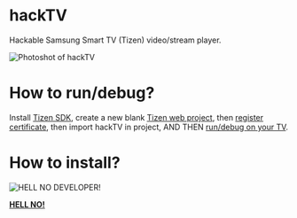 # hackTV

Hackable Samsung Smart TV (Tizen) video/stream player.

![Photoshot of hackTV](https://i.imgur.com/i2i5gKq.jpg)

# How to run/debug?

Install [Tizen SDK](http://www.samsungdforum.com/TizenGuide/tizen4441/index.html), create a new blank [Tizen web project](http://www.samsungdforum.com/TizenGuide/tizen1221/index.html), then [register certificate](http://www.samsungdforum.com/TizenGuide/tizen3531/index.html), then import hackTV in project, AND THEN [run/debug on your TV](http://www.samsungdforum.com/TizenGuide/tizen3511/index.html).

# How to install?

![HELL NO DEVELOPER!](http://i.imgur.com/tkO5V7V.png)

[**HELL NO!**](https://news.ycombinator.com/item?id=11326804)
